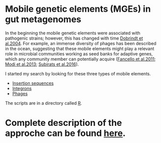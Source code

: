 # Mobile genetic elements (MGEs) in gut metagenomes

In the beginning the mobile genetic elements were associated with pathogenic strains; however, this has changed with time [Dobrindt et al.2004](https://pubmed.ncbi.nlm.nih.gov/15100694/). For example, an immense diversity of phages has been described in the ocean, suggesting that these mobile elements might play a relevant role in microbial communities working as seed banks for adaptive genes, which any community member can potentially acquire ([Fancello et al.2011](https://pubmed.ncbi.nlm.nih.gov/21816767/); [Modi et al.2013](https://pubmed.ncbi.nlm.nih.gov/23748443/); [Subirats et al.2016](https://pubmed.ncbi.nlm.nih.gov/27312355/)).

I started my search by looking for these three types of mobile elements.

- [Insertion sequences](https://github.com/mirnavazquez/gut_microbiota/blob/main/Rmarkdown/2022_04_04-ISEScan-Searching_IS_elements.Rmd)
- [Integrons](https://github.com/mirnavazquez/gut_microbiota/blob/main/Rmarkdown/2022_04_04-IntegronFinder-Searching_integrons.Rmd)
- [Phages](https://github.com/mirnavazquez/gut_microbiota/blob/main/Rmarkdown/2022_04_04-PHASTER-Looking_for_phages.Rmd)

The scripts are in a directory called [R](https://github.com/mirnavazquez/gut_microbiota/tree/main/R).

# Complete description of the approche can be found [here](https://mirnavazquez.netlify.app/media/gut_microbiota#1).